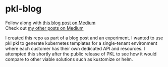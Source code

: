# pkl-blog

Follow along with [this blog post on Medium](https://0xredsun.gg/learning-apple-pkl-for-kubernetes-templating-2cb5eba899cc) \
Check out [my other posts on Medium](https://0xredun.gg/)

I created this repo as part of a blog post and an experiment. I wanted to use pkl pkl to generate kubernetes templates for a single-tenant environment
where each customer has their own dedicated API and resources. I attempted this shortly after the public release of PKL to see how it would compare to other viable solutions such as kustomize or helm.
